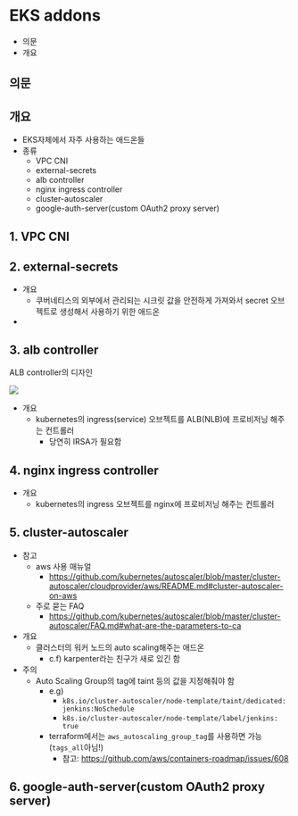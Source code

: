 # EKS addons

- 의문
- 개요

## 의문

## 개요

- EKS자체에서 자주 사용하는 애드온들
- 종류
  - VPC CNI
  - external-secrets
  - alb controller
  - nginx ingress controller
  - cluster-autoscaler
  - google-auth-server(custom OAuth2 proxy server)

## 1. VPC CNI

## 2. external-secrets

- 개요
  - 쿠버네티스의 외부에서 관리되는 시크릿 값을 안전하게 가져와서 secret 오브젝트로 생성해서 사용하기 위한 애드온
-

## 3. alb controller

ALB controller의 디자인

![](./images/add_ons/alb-design1.png)

- 개요
  - kubernetes의 ingress(service) 오브젝트를 ALB(NLB)에 프로비저닝 해주는 컨트롤러
    - 당연히 IRSA가 필요함

## 4. nginx ingress controller

- 개요
  - kubernetes의 ingress 오브젝트를 nginx에 프로비저닝 해주는 컨트롤러

## 5. cluster-autoscaler

- 참고
  - aws 사용 매뉴얼
    - https://github.com/kubernetes/autoscaler/blob/master/cluster-autoscaler/cloudprovider/aws/README.md#cluster-autoscaler-on-aws
  - 주로 묻는 FAQ
    - https://github.com/kubernetes/autoscaler/blob/master/cluster-autoscaler/FAQ.md#what-are-the-parameters-to-ca
- 개요
  - 클러스터의 워커 노드의 auto scaling해주는 애드온
    - c.f) karpenter라는 친구가 새로 있긴 함
- 주의
  - Auto Scaling Group의 tag에 taint 등의 값을 지정해줘야 함
    - e.g)
      - `k8s.io/cluster-autoscaler/node-template/taint/dedicated:	jenkins:NoSchedule`
      - `k8s.io/cluster-autoscaler/node-template/label/jenkins:	true`
    - terraform에서는 `aws_autoscaling_group_tag`를 사용하면 가능(`tags_all`아님!)
      - 참고: https://github.com/aws/containers-roadmap/issues/608

## 6. google-auth-server(custom OAuth2 proxy server)
